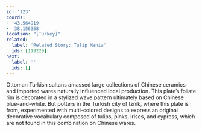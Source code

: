 ```yaml
---
id: '123'
coords:
- '43.564919'
- '38.156358'
location: "[Turkey]"
related:
  label: 'Related Story: Tulip Mania'
  ids: [119229]
next:
  label: ''
  ids: []
---
```


Ottoman Turkish sultans amassed large collections of Chinese ceramics and imported wares naturally influenced local production. This plate’s foliate rim is decorated in a stylized wave pattern ultimately based on Chinese blue-and-white. But potters in the Turkish city of Iznik, where this plate is from, experimented with multi-colored designs to express an original decorative vocabulary composed of tulips, pinks, irises, and cypress, which are not found in this combination on Chinese wares.
